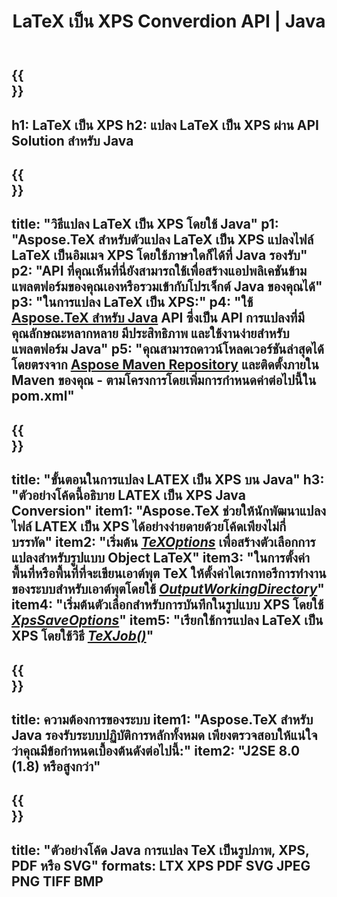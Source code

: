 ﻿---
translation: true
template: /_templates/_conversion-child-java.md
title: LaTeX เป็น XPS Converdion API | Java
description: ฟังก์ชันการแปลง LaTeX เป็น XPS รวมไลบรารี Java ภายในองค์กรนี้เข้ากับโปรเจ็กต์ของคุณหรือใช้แอปพลิเคชันข้ามแพลตฟอร์มเพื่อแปลง LaTeX เป็น XPS
keywords: latex เป็น xps api java รวม latex2xps
url: /java/conversion/latex-to-xps/
family: tex
platformtag: java
feature: conversion
informat: LATEX
outformat: XPS
otherformats: PNG JPEG TIFF BMP PDF SVG
---

{{<section banner>}}
---
h1: LaTeX เป็น XPS
h2: แปลง LaTeX เป็น XPS ผ่าน API Solution สำหรับ Java
---

{{<section overview>}}
---
title: "วิธีแปลง LaTeX เป็น XPS โดยใช้ Java"
p1: "Aspose.TeX สำหรับตัวแปลง LaTeX เป็น XPS แปลงไฟล์ LaTeX เป็นอิมเมจ XPS โดยใช้ภาษาใดก็ได้ที่ Java รองรับ"
p2: "API ที่คุณเห็นที่นี่ยังสามารถใช้เพื่อสร้างแอปพลิเคชันข้ามแพลตฟอร์มของคุณเองหรือรวมเข้ากับโปรเจ็กต์ Java ของคุณได้"
p3: "ในการแปลง LaTeX เป็น XPS:"
p4: "ใช้ [Aspose.TeX สำหรับ Java](https://products.aspose.com/tex/java) API ซึ่งเป็น API การแปลงที่มีคุณลักษณะหลากหลาย มีประสิทธิภาพ และใช้งานง่ายสำหรับแพลตฟอร์ม Java"
p5: "คุณสามารถดาวน์โหลดเวอร์ชันล่าสุดได้โดยตรงจาก [Aspose Maven Repository](https://repository.aspose.com/tex/) และติดตั้งภายใน Maven ของคุณ - ตามโครงการโดยเพิ่มการกำหนดค่าต่อไปนี้ใน pom.xml"
---

{{<section feature1>}}
---
title: "ขั้นตอนในการแปลง LATEX เป็น XPS บน Java"
h3: "ตัวอย่างโค้ดนี้อธิบาย LATEX เป็น XPS Java Conversion"
item1: "Aspose.TeX ช่วยให้นักพัฒนาแปลงไฟล์ LATEX เป็น XPS ได้อย่างง่ายดายด้วยโค้ดเพียงไม่กี่บรรทัด"
item2: "เริ่มต้น [*TeXOptions*](https://reference.aspose.com/tex/java/com.aspose.tex/TeXOptions) เพื่อสร้างตัวเลือกการแปลงสำหรับรูปแบบ Object LaTeX"
item3: "ในการตั้งค่าพื้นที่หรือพื้นที่ที่จะเขียนเอาต์พุต TeX ให้ตั้งค่าไดเรกทอรีการทำงานของระบบสำหรับเอาต์พุตโดยใช้ [*OutputWorkingDirectory*](https://reference.aspose.com/tex/java/com.asposetex/TeXOptions#getOutputWorkingDirectory--)"
item4: "เริ่มต้นตัวเลือกสำหรับการบันทึกในรูปแบบ XPS โดยใช้ [*XpsSaveOptions*](https://reference.aspose.com/tex/java/com.aspose.tex.rendering/XpsSaveOptions)"
item5: "เรียกใช้การแปลง LaTeX เป็น XPS โดยใช้วิธี [*TeXJob()*](https://reference.aspose.com/tex/java/com.aspose.tex/TeXJob)"
---

{{<section feature2>}}
---
title: ความต้องการของระบบ
item1: "Aspose.TeX สำหรับ Java รองรับระบบปฏิบัติการหลักทั้งหมด เพียงตรวจสอบให้แน่ใจว่าคุณมีข้อกำหนดเบื้องต้นดังต่อไปนี้:"
item2: "J2SE 8.0 (1.8) หรือสูงกว่า"
---

{{<section widget>}}
---
title: "ตัวอย่างโค้ด Java การแปลง TeX เป็นรูปภาพ, XPS, PDF หรือ SVG"
formats: LTX XPS PDF SVG JPEG PNG TIFF BMP
---